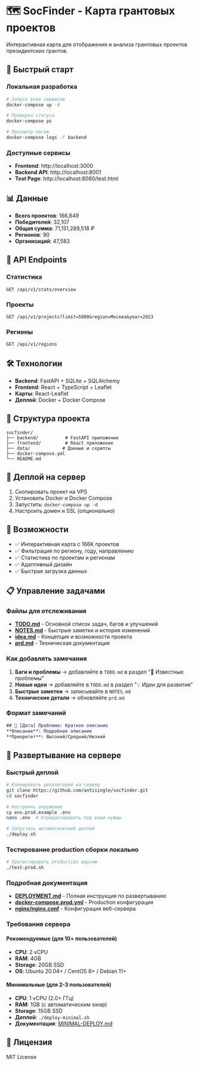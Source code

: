 # 🗺️ SocFinder - Карта грантовых проектов

Интерактивная карта для отображения и анализа грантовых проектов президентских грантов.

## 🚀 Быстрый старт

### Локальная разработка
```bash
# Запуск всех сервисов
docker-compose up -d

# Проверка статуса
docker-compose ps

# Просмотр логов
docker-compose logs -f backend
```

### Доступные сервисы
- **Frontend**: http://localhost:3000
- **Backend API**: http://localhost:8001
- **Test Page**: http://localhost:8080/test.html

## 📊 Данные

- **Всего проектов**: 166,849
- **Победителей**: 32,107
- **Общая сумма**: 71,151,289,518 ₽
- **Регионов**: 90
- **Организаций**: 47,583

## 🔧 API Endpoints

### Статистика
```
GET /api/v1/stats/overview
```

### Проекты
```
GET /api/v1/projects?limit=5000&region=Москва&year=2023
```

### Регионы
```
GET /api/v1/regions
```

## 🛠️ Технологии

- **Backend**: FastAPI + SQLite + SQLAlchemy
- **Frontend**: React + TypeScript + Leaflet
- **Карты**: React-Leaflet
- **Деплой**: Docker + Docker Compose

## 📁 Структура проекта

```
socfinder/
├── backend/          # FastAPI приложение
├── frontend/         # React приложение
├── data/            # Данные и скрипты
├── docker-compose.yml
└── README.md
```

## 🚀 Деплой на сервер

1. Скопировать проект на VPS
2. Установить Docker и Docker Compose
3. Запустить: `docker-compose up -d`
4. Настроить домен и SSL (опционально)

## 🎯 Возможности

- ✅ Интерактивная карта с 166K проектов
- ✅ Фильтрация по региону, году, направлению
- ✅ Статистика по проектам и регионам
- ✅ Адаптивный дизайн
- ✅ Быстрая загрузка данных

## 📋 Управление задачами

### Файлы для отслеживания
- **[TODO.md](TODO.md)** - Основной список задач, багов и улучшений
- **[NOTES.md](NOTES.md)** - Быстрые заметки и история изменений
- **[idea.md](idea.md)** - Концепция и возможности проекта
- **[prd.md](prd.md)** - Техническая документация

### Как добавлять замечания
1. **Баги и проблемы** → добавляйте в `TODO.md` в раздел "🐛 Известные проблемы"
2. **Новые идеи** → добавляйте в `TODO.md` в раздел "💡 Идеи для развития"  
3. **Быстрые заметки** → записывайте в `NOTES.md`
4. **Технические детали** → обновляйте `prd.md`

### Формат замечаний
```markdown
## 🐛 [Дата] Проблема: Краткое описание
**Описание**: Подробное описание
**Приоритет**: Высокий/Средний/Низкий
```

## 🚀 Развертывание на сервере

### Быстрый деплой
```bash
# Клонировать репозиторий на сервер
git clone https://github.com/antisingle/socfinder.git
cd socfinder

# Настроить окружение
cp env.prod.example .env
nano .env  # Отредактировать под ваши нужды

# Запустить автоматический деплой
./deploy.sh
```

### Тестирование production сборки локально
```bash
# Протестировать production версию
./test-prod.sh
```

### Подробная документация
- **[DEPLOYMENT.md](DEPLOYMENT.md)** - Полная инструкция по развертыванию
- **[docker-compose.prod.yml](docker-compose.prod.yml)** - Production конфигурация
- **[nginx/nginx.conf](nginx/nginx.conf)** - Конфигурация веб-сервера

### Требования сервера

#### Рекомендуемые (для 10+ пользователей)
- **CPU**: 2 vCPU
- **RAM**: 4GB  
- **Storage**: 20GB SSD
- **OS**: Ubuntu 20.04+ / CentOS 8+ / Debian 11+

#### Минимальные (для 2-3 пользователей)
- **CPU**: 1 vCPU (2.0+ ГГц)
- **RAM**: 1GB (с автоматическим swap)
- **Storage**: 15GB SSD
- **Деплой**: `./deploy-minimal.sh`
- **Документация**: [MINIMAL-DEPLOY.md](MINIMAL-DEPLOY.md)

## 📝 Лицензия

MIT License


